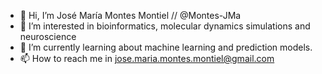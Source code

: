 - 👋 Hi, I’m  José María Montes Montiel // @Montes-JMa
- 👀 I’m interested in bioinformatics, molecular dynamics simulations and neuroscience
- 🌱 I’m currently learning about machine learning and prediction models. 
- 📫 How to reach me in jose.maria.montes.montiel@gmail.com

<!---
Montes-JMa/Montes-JMa is a ✨ special ✨ repository because its `README.md` (this file) appears on your GitHub profile.
You can click the Preview link to take a look at your changes.
--->
